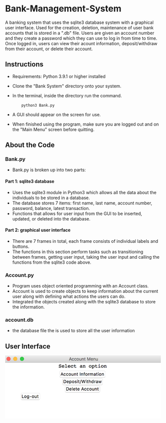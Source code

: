 # Bank-Management-System
A banking system that uses the sqlite3 database system with a graphical user interface. Used for the creation, deletion, maintenance of user bank accounts that is stored in a ".db" file. Users are given an account number and they create a password which they can use to log in from time to time. Once logged in, users can view their acount information, deposit/withdraw from their account, or delete their account.
## Instructions
- Requirements: Python 3.9.1 or higher installed
- Clone the "Bank System" directory onto your system. 
- In the terminal, inside the directory run the command. 

          python3 Bank.py

- A GUI should appear on the screen for use.
- When finished using the program, make sure you are logged out and on the "Main Menu" screen before quitting.
## About the Code
### Bank.py
- Bank.py is broken up into two parts:
#### Part 1: sqlite3 database
- Uses the sqlite3 module in Python3 which allows all the data about the individuals to be stored in a database.
- The database stores 7 items: first name, last name, account number, password, balance, latest transaction.
- Functions that allows for user input from the GUI to be inserted, updated, or deleted into the database.
#### Part 2: graphical user interface
- There are 7 frames in total, each frame consists of individual labels and buttons.
- The functions in this section perform tasks such as transitioning between frames, getting user input, taking the user input and calling the functions from the sqlite3 code above.
### Account.py
- Program uses object oriented programming with an Account class.
- Account is used to create objects to keep information about the current user along with defining what actions the users can do.
- Integrated the objects created along with the sqlite3 database to store the information.
### account.db
- the database file the is used to store all the user information
## User Interface
<img src="Images/Account_menu.png"/>
